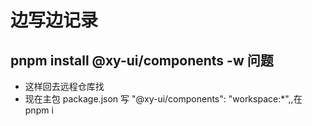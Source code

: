 # 边写边记录
## pnpm install @xy-ui/components -w 问题
- 这样回去远程仓库找
- 现在主包 package.json 写 "@xy-ui/components": "workspace:*",,在 pnpm i